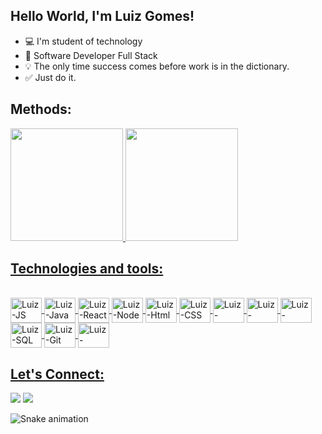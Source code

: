 ## Hello World, I'm Luiz Gomes!

- 💻 I'm student of technology<br>
- 🧰 Software Developer Full Stack<br>
- 💡 The only time success comes before work is in the dictionary.
- ✅ Just do it.
 
## **Methods:**  

<div>
  <a href="https://github.com/Luiz-Gomesdev">
  <img height="180em" src="https://github-readme-stats.vercel.app/api?username=Luiz-Gomesdev&show_icons=true&theme=dark&include_all_commits=true&count_private=true"/>
  <img height="180em" src="https://github-readme-stats.vercel.app/api/top-langs/?username=Luiz-Gomesdev&layout=compact&langs_count=7&theme=dark"/>
   
</div>

## **Technologies and tools:**  

 <div style="display: inline_block"><br>
  <img align="center" alt="Luiz-JS" height="40" width="50" src="https://cdn.jsdelivr.net/gh/devicons/devicon/icons/javascript/javascript-original.svg" />
  <img align="center" alt="Luiz-Java" height="40" width="50" src="https://cdn.jsdelivr.net/gh/devicons/devicon/icons/java/java-original.svg" />
  <img align="center" alt="Luiz-React" height="40" width="50" src="https://cdn.jsdelivr.net/gh/devicons/devicon/icons/react/react-original.svg" />
  <img align="center" alt="Luiz-Node" height="40" width="50" src="https://cdn.jsdelivr.net/gh/devicons/devicon/icons/nodejs/nodejs-original.svg" />
  <img align="center" alt="Luiz-Html" height="40" width="50" src="https://cdn.jsdelivr.net/gh/devicons/devicon/icons/html5/html5-original.svg" />
  <img align="center" alt="Luiz-CSS" height="40" width="50" src="https://cdn.jsdelivr.net/gh/devicons/devicon/icons/css3/css3-original.svg" />
  <img align="center" alt="Luiz-Csharp" height="40" width="50" src="https://cdn.jsdelivr.net/gh/devicons/devicon/icons/csharp/csharp-original.svg" />
  <img align="center" alt="Luiz-DotNet" height="40" width="50" src="https://cdn.jsdelivr.net/gh/devicons/devicon/icons/dot-net/dot-net-plain-wordmark.svg" />
  <img align="center" alt="Luiz-Angular" height="40" width="50" src="https://cdn.jsdelivr.net/gh/devicons/devicon/icons/angularjs/angularjs-original.svg" />
  <img align="center" alt="Luiz-SQL" height="40" width="50" src="https://cdn.jsdelivr.net/gh/devicons/devicon/icons/mysql/mysql-original-wordmark.svg" />
  <img align="center" alt="Luiz-Git" height="40" width="50" src="https://cdn.jsdelivr.net/gh/devicons/devicon/icons/git/git-original.svg" />
  <img align="center" alt="Luiz-Mongo" height="40" width="50" src="https://cdn.jsdelivr.net/gh/devicons/devicon/icons/mongodb/mongodb-original.svg" />
  </div>

  
 ## **Let's Connect:**
 
<div> 
  
  <a href = "mailto:lgomes.vendas@gmail.com"><img src="https://img.shields.io/badge/-Gmail-%23333?style=for-the-badge&logo=gmail&logoColor=white" target="_blank"></a>
  <a href="https://www.linkedin.com/in/oluizgomes/" target="_blank"><img src="https://img.shields.io/badge/-LinkedIn-%230077B5?style=for-the-badge&logo=linkedin&logoColor=white" target="_blank"></a> 
 
  ![Snake animation](https://github.com/luiz-gomesdev/luiz-gomesdev/blob/output/github-contribution-grid-snake.svg)
  
 
</div>

